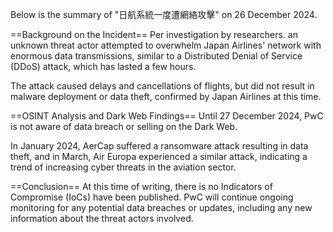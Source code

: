 Below is the summary of "日航系統一度遭網絡攻擊" on 26 December 2024.

 

==Background on the Incident==
Per investigation by researchers. an unknown threat actor attempted to overwhelm Japan Airlines' network with enormous data transmissions, similar to a Distributed Denial of Service (DDoS) attack, which has lasted a few hours. 

The attack caused delays and cancellations of flights, but did not result in malware deployment or data theft, confirmed by Japan Airlines at this time.

==OSINT Analysis and Dark Web Findings==
Until 27 December 2024, PwC is not aware of data breach or selling on the Dark Web.

In January 2024, AerCap suffered a ransomware attack resulting in data theft, and in March, Air Europa experienced a similar attack, indicating a trend of increasing cyber threats in the aviation sector.

==Conclusion==
At this time of writing, there is no Indicators of Compromise (IoCs) have been published. PwC will continue ongoing monitoring for any potential data breaches or updates, including any new information about the threat actors involved.
 
